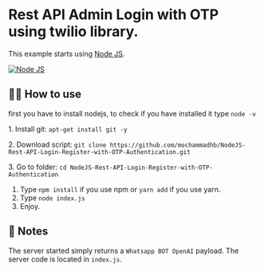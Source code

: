 # Rest API Admin Login with OTP using twilio library.

This example starts using [Node JS](https://nodejs.org/api/http.html).

[![Node JS](https://nodejs.org/static/images/logo.svg)](https://nodejs.org/api/http.html)

## 💁‍♀️ How to use

first you have to install nodejs, to check if you have installed it type `node -v`

1. Install git: `apt-get install git -y`

2. Download script: `git clone https://github.com/mochammadhb/NodeJS-Rest-API-Login-Register-with-OTP-Authentication.git`

3. Go to folder: `cd NodeJS-Rest-API-Login-Register-with-OTP-Authentication`

1. Type `npm install` if you use npm or `yarn add` if you use yarn.
2. Type `node index.js`
3. Enjoy.

## 📝 Notes

The server started simply returns a `Whatsapp BOT OpenAI` payload. The server code is located in `index.js`.
